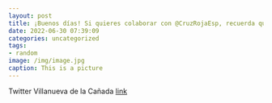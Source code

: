 ```yaml
---
layout: post
title: ¡Buenos días! Si quieres colaborar con @CruzRojaEsp, recuerda que en el Ayuntamiento puedes adquirir  boletos del SorteoDeOro d...
date: 2022-06-30 07:39:09
categories: uncategorized
tags:
- random
image: /img/image.jpg
caption: This is a picture
---
```

Twitter Villanueva de la Cañada [link](https://twitter.com/AytoVDLCanada/status/1542058263784693760)
